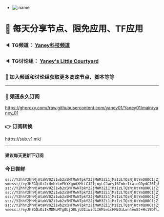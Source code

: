 +   ![:name](https://count.getloli.com/get/@yaney01?theme=gelbooru-h)

# 🚀 每天分享节点、限免应用、TF应用
### 🔈 TG频道： [Yaney科技频道](https://t.me/yaney_01) 
### 🔈 TG讨论组： [Yaney's Little Courtyard](https://t.me/+caB8IkK7JvMzM2I1)
### 🔔 加入频道和讨论组获取更多高速节点、脚本等等  
***
### 🔗  频道永久订阅
   https://ghproxy.com//raw.githubusercontent.com/yaney01/Yaney01/main/yaney_01
### 👉  订阅转换
   https://sub.v1.mk/
***
#### 建议每天更新下订阅

### 今日尝鲜

```
ss://Y2hhY2hhMjAtaWV0Zi1wb2x5MTMwNTpkY2JjMWM3Zi1jMzIzLTQzNjUtYmQ0OC1jZjc2N2Y5MDgxY2VAbmMuY20uZ28wMDIueHl6OjE5NTQx#%E6%96%B0%E5%8A%A0%E5%9D%A1%2B%E7%94%B2%E9%AA%A8%E6%96%87
vmess://eyJhZGQiOiJidmhrLmFhYXgudXMiLCJ2IjoyLCJwcyI6ImhrIiwicG9ydCI6IjM4NDk1IiwiaWQiOiI1MjZlZWViYS0zZjRjLTRiYjctYmEzOC0zNzNiNzczYzcyNDMiLCJhaWQiOiIwIiwic2N5IjoiYXV0byIsIm5ldCI6ImdycGMiLCJ0eXBlIjoiIiwidGxzIjoidGxzIiwicGF0aCI6ImJ2aGsuYWFheC51cyJ9
ss://Y2hhY2hhMjAtaWV0Zi1wb2x5MTMwNTpkY2JjMWM3Zi1jMzIzLTQzNjUtYmQ0OC1jZjc2N2Y5MDgxY2VAbmMuY24yLmdvMDAyLnh5ejoxOTUxMQ==#%E9%A6%99%E6%B8%AF%2B%E5%AE%B6%E5%AE%BD%2B%E5%8E%9F%E7%94%9F
ss://Y2hhY2hhMjAtaWV0Zi1wb2x5MTMwNTpkY2JjMWM3Zi1jMzIzLTQzNjUtYmQ0OC1jZjc2N2Y5MDgxY2VAbmMuY20uZ28wMDIueHl6OjE5NTg0#VHOST%2B%E8%B6%8A%E5%8D%97
ss://Y2hhY2hhMjAtaWV0Zi1wb2x5MTMwNTpkY2JjMWM3Zi1jMzIzLTQzNjUtYmQ0OC1jZjc2N2Y5MDgxY2VAbmMuY20uZ28wMDIueHl6OjE5NTYx#%E7%BE%8E%E5%9B%BD%2B%E5%86%85%E5%8D%8E%E8%BE%BE%E5%B7%9E%2B%E6%8B%89%E6%96%AF%E7%BB%B4%E5%8A%A0%E6%96%AF%2B%E2%80%94%2BBuyVM
ss://Y2hhY2hhMjAtaWV0Zi1wb2x5MTMwNTpkY2JjMWM3Zi1jMzIzLTQzNjUtYmQ0OC1jZjc2N2Y5MDgxY2VAbmMuY3QxLmdvMDAyLnh5ejoxOTU1MQ==#%E9%9F%A9%E5%9B%BD%2B%E7%94%B2%E9%AA%A8%E6%96%87
ss://Y2hhY2hhMjAtaWV0Zi1wb2x5MTMwNTpkY2JjMWM3Zi1jMzIzLTQzNjUtYmQ0OC1jZjc2N2Y5MDgxY2VAbmMuY3QxLmdvMDAyLnh5ejoxOTUyMQ==#Akari%2B%E5%8F%B0%E6%B9%BE%2B%E5%8F%B0%E5%8C%97%E5%B8%82%2B%E5%8E%9F%E7%94%9F
vmess://eyJhZGQiOiIxMDMuMTg0LjQ0LjU3IiwidiI6MiwicHMiOiLwn4eo8J+Hs19DTl/kuK3lm70iLCJwb3J0IjoiODAiLCJpZCI6IjAyM2M5ZDY4LWQzYmMtNGE1ZC05NTY4LTBlZGI2NGZjZGRlYSIsImFpZCI6IjAiLCJzY3kiOiJhdXRvIiwibmV0Ijoid3MiLCJ0eXBlIjoiIiwiaG9zdCI6ImJ1eXZtLm5hZ2lzYS5jeW91IiwidGxzIjoiIiwicGF0aCI6Ii8wMjNjOWQ2OCJ9
